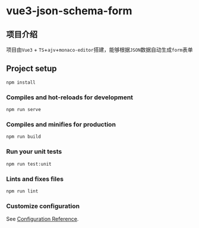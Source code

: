 # vue3-json-schema-form

## 项目介绍

项目由`Vue3` + `TS`+`ajv`+`monaco-editor`搭建，能够根据`JSON`数据自动生成`form`表单

## Project setup

```
npm install
```

### Compiles and hot-reloads for development
```
npm run serve
```

### Compiles and minifies for production
```
npm run build
```

### Run your unit tests
```
npm run test:unit
```

### Lints and fixes files
```
npm run lint
```

### Customize configuration
See [Configuration Reference](https://cli.vuejs.org/config/).
